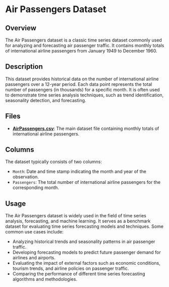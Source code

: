 
# Air Passengers Dataset

## Overview

The Air Passengers dataset is a classic time series dataset commonly used for analyzing and forecasting air passenger traffic. It contains monthly totals of international airline passengers from January 1949 to December 1960.

## Description

This dataset provides historical data on the number of international airline passengers over a 12-year period. Each data point represents the total number of passengers (in thousands) for a specific month. It is often used to demonstrate time series analysis techniques, such as trend identification, seasonality detection, and forecasting.

## Files

- **[AirPassengers.csv](https://www.kaggle.com/datasets/rakannimer/air-passengers/data)**: The main dataset file containing monthly totals of international airline passengers.

## Columns

The dataset typically consists of two columns:

- `Month`: Date and time stamp indicating the month and year of the observation.
- `Passengers`: The total number of international airline passengers for the corresponding month.

## Usage

The Air Passengers dataset is widely used in the field of time series analysis, forecasting, and machine learning. It serves as a benchmark dataset for evaluating time series forecasting models and techniques. Some common use cases include:

- Analyzing historical trends and seasonality patterns in air passenger traffic.
- Developing forecasting models to predict future passenger demand for airlines and airports.
- Evaluating the impact of external factors such as economic conditions, tourism trends, and airline policies on passenger traffic.
- Comparing the performance of different time series forecasting algorithms and methodologies.
